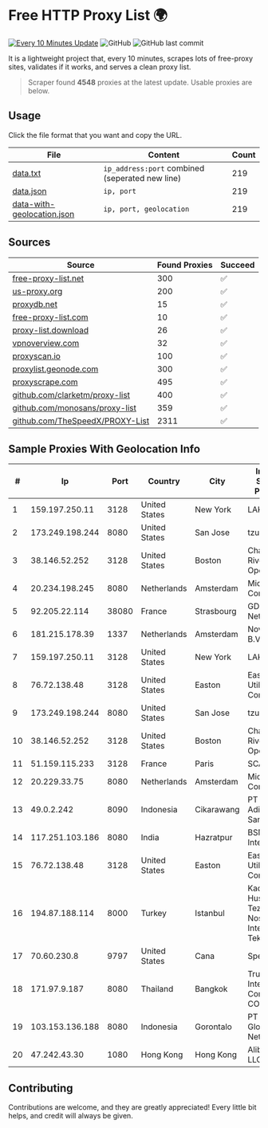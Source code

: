 
# Free HTTP Proxy List 🌍

[![Every 10 Minutes Update](https://github.com/mertguvencli/http-proxy-list/actions/workflows/main.yml/badge.svg?branch=main)](https://github.com/mertguvencli/http-proxy-list/actions/workflows/main.yml)
![GitHub](https://img.shields.io/github/license/mertguvencli/http-proxy-list)
![GitHub last commit](https://img.shields.io/github/last-commit/mertguvencli/http-proxy-list)

It is a lightweight project that, every 10 minutes, scrapes lots of free-proxy sites, validates if it works, and serves a clean proxy list.


> Scraper found **4548** proxies at the latest update. Usable proxies are below.

## Usage

Click the file format that you want and copy the URL.


|File|Content|Count|
|----|-------|-----|
|[data.txt](https://raw.githubusercontent.com/mertguvencli/http-proxy-list/main/proxy-list/data.txt)|`ip_address:port` combined (seperated new line)|219|
|[data.json](https://raw.githubusercontent.com/mertguvencli/http-proxy-list/main/proxy-list/data.json)|`ip, port`|219|
|[data-with-geolocation.json](https://raw.githubusercontent.com/mertguvencli/http-proxy-list/main/proxy-list/data-with-geolocation.json)|`ip, port, geolocation`|219|

## Sources

|Source|Found Proxies|Succeed|
|------|-------------|-------|
|[free-proxy-list.net](https://free-proxy-list.net)|300|✅|
|[us-proxy.org](https://www.us-proxy.org)|200|✅|
|[proxydb.net](http://proxydb.net)|15|✅|
|[free-proxy-list.com](https://free-proxy-list.com/?page=&port=&type%5B%5D=http&type%5B%5D=https&up_time=0&search=Search)|10|✅|
|[proxy-list.download](https://www.proxy-list.download/HTTP)|26|✅|
|[vpnoverview.com](https://vpnoverview.com/privacy/anonymous-browsing/free-proxy-servers)|32|✅|
|[proxyscan.io](https://www.proxyscan.io)|100|✅|
|[proxylist.geonode.com](https://proxylist.geonode.com/api/proxy-list?limit=300&page=1&sort_by=lastChecked&sort_type=desc&protocols=http,https)|300|✅|
|[proxyscrape.com](https://api.proxyscrape.com/v2/?request=displayproxies&protocol=http&timeout=10000&country=all&ssl=all&anonymity=all)|495|✅|
|[github.com/clarketm/proxy-list](https://raw.githubusercontent.com/clarketm/proxy-list/master/proxy-list-raw.txt)|400|✅|
|[github.com/monosans/proxy-list](https://raw.githubusercontent.com/monosans/proxy-list/main/proxies/http.txt)|359|✅|
|[github.com/TheSpeedX/PROXY-List](https://raw.githubusercontent.com/TheSpeedX/PROXY-List/master/http.txt)|2311|✅|


## Sample Proxies With Geolocation Info

|#|Ip|Port|Country|City|Internet Service Provider|
|-|--|----|-------|----|-------------------------|
|1|159.197.250.11|3128|United States|New York|LAKSH|
|2|173.249.198.244|8080|United States|San Jose|tzulo, inc.|
|3|38.146.52.252|3128|United States|Boston|Charles River Operation|
|4|20.234.198.245|8080|Netherlands|Amsterdam|Microsoft Corporation|
|5|92.205.22.114|38080|France|Strasbourg|GD MASS Network|
|6|181.215.178.39|1337|Netherlands|Amsterdam|NovoServe B.V.|
|7|159.197.250.11|3128|United States|New York|LAKSH|
|8|76.72.138.48|3128|United States|Easton|Easton Utilities Commission|
|9|173.249.198.244|8080|United States|San Jose|tzulo, inc.|
|10|38.146.52.252|3128|United States|Boston|Charles River Operation|
|11|51.159.115.233|3128|France|Paris|SCALEWAY|
|12|20.229.33.75|8080|Netherlands|Amsterdam|Microsoft Corporation|
|13|49.0.2.242|8090|Indonesia|Cikarawang|PT Usaha Adi Sanggoro|
|14|117.251.103.186|8080|India|Hazratpur|BSNL Internet|
|15|76.72.138.48|3128|United States|Easton|Easton Utilities Commission|
|16|194.87.188.114|8000|Turkey|Istanbul|Kadir Huseyin Tezcan Nosspeed Internet Teknolojileri|
|17|70.60.230.8|9797|United States|Cana|Spectrum|
|18|171.97.9.187|8080|Thailand|Bangkok|True Internet Corporation CO. Ltd.|
|19|103.153.136.188|8080|Indonesia|Gorontalo|PT Andalas Global Network|
|20|47.242.43.30|1080|Hong Kong|Hong Kong|Alibaba.com LLC|



## Contributing

Contributions are welcome, and they are greatly appreciated! Every
little bit helps, and credit will always be given.

